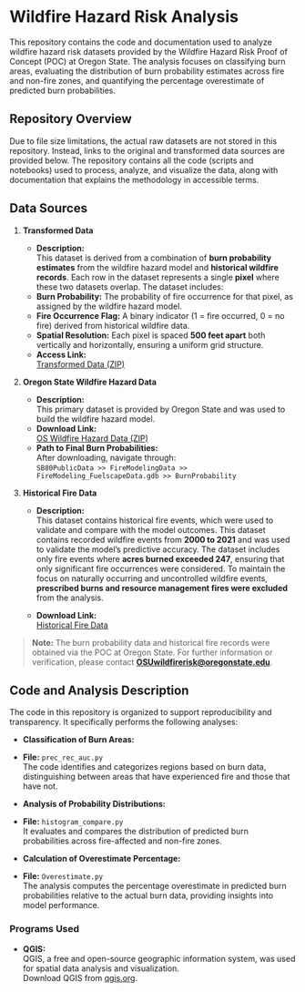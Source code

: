 # Wildfire Hazard Risk Analysis

This repository contains the code and documentation used to analyze wildfire hazard risk datasets provided by the Wildfire Hazard Risk Proof of Concept (POC) at Oregon State. The analysis focuses on classifying burn areas, evaluating the distribution of burn probability estimates across fire and non-fire zones, and quantifying the percentage overestimate of predicted burn probabilities.

## Repository Overview

Due to file size limitations, the actual raw datasets are not stored in this repository. Instead, links to the original and transformed data sources are provided below. The repository contains all the code (scripts and notebooks) used to process, analyze, and visualize the data, along with documentation that explains the methodology in accessible terms.

## Data Sources

1. **Transformed Data**  
   - **Description:**  
      This dataset is derived from a combination of **burn probability estimates** from the wildfire hazard model and **historical wildfire records**. Each row in the dataset represents a single **pixel** where these two datasets overlap. The dataset includes:  
   - **Burn Probability:** The probability of fire occurrence for that pixel, as assigned by the wildfire hazard model.  
   - **Fire Occurrence Flag:** A binary indicator (1 = fire occurred, 0 = no fire) derived from historical wildfire data.  
   - **Spatial Resolution:** Each pixel is spaced **500 feet apart** both vertically and horizontally, ensuring a uniform grid structure.
   - **Access Link:**  
     [Transformed Data (ZIP)](https://drive.google.com/file/d/1ZfwCwuKY_bJ-gGvi1U3fAXznWS4qTicP/view?usp=sharing)

2. **Oregon State Wildfire Hazard Data**  
   - **Description:**  
     This primary dataset is provided by Oregon State and was used to build the wildfire hazard model.  
   - **Download Link:**  
     [OS Wildfire Hazard Data (ZIP)](https://oe.oregonexplorer.info/externalcontent/wildfire/data/SB80_Public_Data.zip)  
   - **Path to Final Burn Probabilities:**  
     After downloading, navigate through:  
     `SB80PublicData >> FireModelingData >> FireModeling_FuelscapeData.gdb >> BurnProbability`

3. **Historical Fire Data**  
   - **Description:**  
     This dataset contains historical fire events, which were used to validate and compare with the model outcomes.  This dataset contains recorded wildfire events from **2000 to 2021** and was used to validate the model’s predictive accuracy. The dataset includes only fire events where **acres burned exceeded 247**, ensuring that only significant fire occurrences were considered. To maintain the focus on naturally occurring and uncontrolled wildfire events, **prescribed burns and resource management fires were excluded** from the analysis. 
     
   - **Download Link:**  
     [Historical Fire Data](https://oregonstate.box.com/s/wllct446dgf76fcj1fc2x17vtbm0t14g)

> **Note:** The burn probability data and historical fire records were obtained via the POC at Oregon State. For further information or verification, please contact **OSUwildfirerisk@oregonstate.edu**.

## Code and Analysis Description

The code in this repository is organized to support reproducibility and transparency. It specifically performs the following analyses:

- **Classification of Burn Areas:**
- **File:** `prec_rec_auc.py`  
  The code identifies and categorizes regions based on burn data, distinguishing between areas that have experienced fire and those that have not.

- **Analysis of Probability Distributions:**
- **File:** `histogram_compare.py`  
  It evaluates and compares the distribution of predicted burn probabilities across fire-affected and non-fire zones.

- **Calculation of Overestimate Percentage:**
- **File:** `Overestimate.py`   
  The analysis computes the percentage overestimate in predicted burn probabilities relative to the actual burn data, providing insights into model performance.

### Programs Used

- **QGIS:**  
  QGIS, a free and open-source geographic information system, was used for spatial data analysis and visualization.  
  Download QGIS from [qgis.org](https://qgis.org/en/site/).



